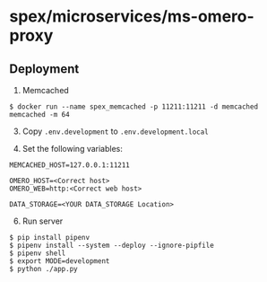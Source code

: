 # spex/microservices/ms-omero-proxy

## Deployment

1. Memcached

`$ docker run --name spex_memcached -p 11211:11211 -d memcached memcached -m 64`

3. Copy `.env.development` to `.env.development.local`

5. Set the following variables:
```
MEMCACHED_HOST=127.0.0.1:11211

OMERO_HOST=<Correct host>
OMERO_WEB=http:<Correct web host>

DATA_STORAGE=<YOUR DATA_STORAGE Location>
```

6. Run server
```
$ pip install pipenv 
$ pipenv install --system --deploy --ignore-pipfile
$ pipenv shell
$ export MODE=development
$ python ./app.py
```
